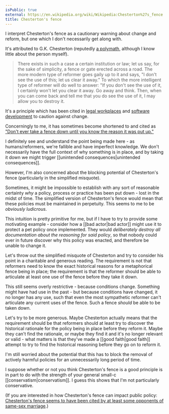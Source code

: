 ```yaml
---
isPublic: true
external: https://en.wikipedia.org/wiki/Wikipedia:Chesterton%27s_fence
title: Chesterton's fence
---
```


I interpret Chesterton's fence as a cautionary warning about change and reform, but one which I don't necessarily get along with.

It's attributed to G.K. Chesterton (reputedly [a polymath](https://fs.blog/2020/03/chestertons-fence/), although I know little about the person myself).

> There exists in such a case a certain institution or law; let us say, for the sake of simplicity, a fence or gate erected across a road. The more modern type of reformer goes gaily up to it and says, "I don't see the use of this; let us clear it away." To which the more intelligent type of reformer will do well to answer: "If you don't see the use of it, I certainly won't let you clear it away. Go away and think. Then, when you can come back and tell me that you do see the use of it, I may allow you to destroy it.

It's a principle which has been cited in [legal workplaces](https://abovethelaw.com/2014/01/the-fallacy-of-chestertons-fence/?rf=1) and [software development](https://josephwoodward.co.uk/2020/04/software-the-chestertons-fence-principle) to caution against change.

Concerningly to me, it has sometimes become shortened to and cited as ["Don't ever take a fence down until you know the reason it was put up."](https://www.goodreads.com/quotes/599983-don-t-ever-take-a-fence-down-until-you-know-the)

I definitely see and understand the point being made here - as humans/reformers, we're fallible and have imperfect knowledge. We don't necessarily have the full context of why something is in place, and by taking it down we might trigger [[unintended consequences|unintended consequences]]. 

However, I'm also concerned about the blocking potential of Chesterton's fence (particularly in the simplified misquote).

Sometimes, it might be impossible to establish with any sort of reasonable certainty *why* a policy, process or practice has been put down - lost in the midst of time. The simplified version of Chesterton's fence would mean that these policies must be maintained in perpetuity. This seems to me to be *obviously ludicrous*.

This intuition is pretty primitive for me, but if I have to try to provide some motivating example - consider how a [[bad actor|bad actor]] might use it to protect a pet policy once implemented. They would *deliberately destroy all documentation about the reasoning for said policy*, so that nobody could ever in future discover why this policy was enacted, and therefore be unable to change it.

Let's throw out the simplified misquote of Chesterton and try to consider his point in a charitable and generous reading. The requirement is not that reformers need to know the exact historical reasons for a metaphorical fence being in place; the requirement is that the reformer should be able to articulate at least one use of the fence before they take it down.

This still seems overly restrictive - because conditions change. Something might have had use in the past - but because conditions have changed, it no longer has any use, such that even the most sympathetic reformer can't articulate any current uses of the fence. Such a fence *should* be able to be taken down.

Let's try to be more generous. Maybe Chesterton actually means that the requirement should be that reformers should at least try to discover the historical rationale for the policy being in place before they reform it. Maybe they can't find the rationale, or maybe they find it and it's no longer relevant or valid - what matters is that they've made a [[good faith|good faith]] attempt to try to find the historical reasoning before they go on to reform it.

I'm still worried about the potential that this has to block the removal of actively harmful policies for an unnecessarily long period of time.

I suppose whether or not you think Chesterton's fence is a good principle is in part to do with the strength of your general small-c [[conservatism|conservatism]]. I guess this shows that I'm not particularly conservative.

(If you are interested in how Chesterton's fence can impact public policy: [Chesterton's fence seems to have been cited by at least some opponents of same-sex marriage](https://str.typepad.com/weblog/2015/06/advice-from-chesterton-dont-take-down-the-fence-until-you-know-why-its-there.html).)
